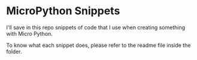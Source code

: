 # MicroPython Snippets
I'll save in this repo snippets of code that I use when creating something with Micro Python.

To know what each snippet does, please refer to the readme file inside the folder.
